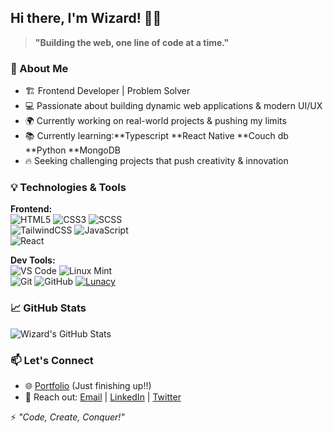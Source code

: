 ## Hi there, I'm Wizard! 🧙‍♂️

> **"Building the web, one line of code at a time."**

### 🚀 About Me

- 🏗️ Frontend Developer | Problem Solver
- 💻 Passionate about building dynamic web applications & modern UI/UX
- 🌍 Currently working on real-world projects & pushing my limits
- 📚 Currently learning:**Typescript **React Native **Couch db **Python **MongoDB 
- 🔥 Seeking challenging projects that push creativity & innovation

### 💡 Technologies & Tools

**Frontend:**  
![HTML5](https://img.shields.io/badge/HTML5-E34F26?style=for-the-badge&logo=html5&logoColor=white) 
![CSS3](https://img.shields.io/badge/CSS3-1572B6?style=for-the-badge&logo=css3&logoColor=white)
![SCSS](https://img.shields.io/badge/SCSS-CC6699?style=for-the-badge&logo=sass&logoColor=white)  
![TailwindCSS](https://img.shields.io/badge/TailwindCSS-06B6D4?style=for-the-badge&logo=tailwindcss&logoColor=white)
![JavaScript](https://img.shields.io/badge/JavaScript-F7DF1E?style=for-the-badge&logo=javascript&logoColor=black)  
![React](https://img.shields.io/badge/React-61DAFB?style=for-the-badge&logo=react&logoColor=black) 
<!--
![React Native](https://img.shields.io/badge/React%20Native-61DAFB?style=for-the-badge&logo=react&logoColor=black)

**Backend:**  
![Node.js](https://img.shields.io/badge/Node.js-339933?style=for-the-badge&logo=nodedotjs&logoColor=white) 
![Express.js](https://img.shields.io/badge/Express.js-000000?style=for-the-badge&logo=express&logoColor=white) 
![MongoDB](https://img.shields.io/badge/MongoDB-47A248?style=for-the-badge&logo=mongodb&logoColor=white)  
![PHP](https://img.shields.io/badge/PHP-777BB4?style=for-the-badge&logo=php&logoColor=white)
-->
**Dev Tools:**  
![VS Code](https://img.shields.io/badge/VS%20Code-007ACC?style=for-the-badge&logo=visual-studio-code&logoColor=white) 
![Linux Mint](https://img.shields.io/badge/Linux%20Mint-87CF3E?style=for-the-badge&logo=linux-mint&logoColor=white)  
![Git](https://img.shields.io/badge/Git-F05032?style=for-the-badge&logo=git&logoColor=white) 
![GitHub](https://img.shields.io/badge/GitHub-181717?style=for-the-badge&logo=github&logoColor=white) 
[![Lunacy](https://img.shields.io/badge/Lunacy-2CD6F4?style=for-the-badge&logo=lunacy&logoColor=black)](https://icons8.com/lunacy)
<!-- ![Figma](https://img.shields.io/badge/Figma-F24E1E?style=for-the-badge&logo=figma&logoColor=white)
-->

### 📈 GitHub Stats

![Wizard's GitHub Stats](https://github-readme-stats.vercel.app/api?username=YourGitHubUsername&show_icons=true&theme=radical)

### 📫 Let's Connect

- 🌐 [Portfolio](https://gathiaka.vercel.app) (Just finishing up!!)
- 💬 Reach out: [Email](mailto:your@email.com) | [LinkedIn](#) | [Twitter](#)

⚡ *"Code, Create, Conquer!"*



